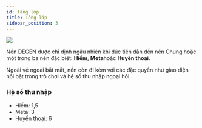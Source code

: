 ```yaml
---
id: tầng lớp
title: Tầng lớp
sidebar_position: 3
---
```


![](/img/rngBackgrounds.gif)

Nền DEGEN được chỉ định ngẫu nhiên khi đúc tiền dẫn đến nền Chung hoặc một trong ba nền đặc biệt: **Hiếm**, **Meta**hoặc **Huyền thoại**.

Ngoài vẻ ngoài bắt mắt, nền còn đi kèm với các đặc quyền như giao diện nổi bật trong trò chơi và hệ số thu nhập ngoại hối.

### Hệ số thu nhập

- Hiếm: 1,5
- Meta: 3
- Huyền thoại: 6
